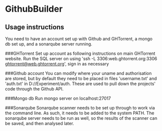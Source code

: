 # GithubBuilder


## Usage instructions
You need to have an account set up with Github and GHTorrent, a mongo db set up, and a sonarqube server running.

###GHTorrent
Set up account as following instructions on main GHTorrent website.
Run the SQL server on using 'ssh -L 3306:web.ghtorrent.org:3306 ghtorrent@web.ghtorrent.org', sign in as necessary

###Github account
You can modify where your uname and authorisation are stored, but by default they need to be placed in files 'username.txt' and 'auth.txt' in D://Experiment/auth.
These are used to pull down the projects' code through the Github API.

###Mongo db
Run mongo server on localhost:27017

###Sonarqube
Sonarqube scanner needs to be set up through to work via the command line. As such, it needs to be added to the system PATH.
The sonarqube server needs to be run as well, so the results of the scanner can be saved, and then analysed later.
